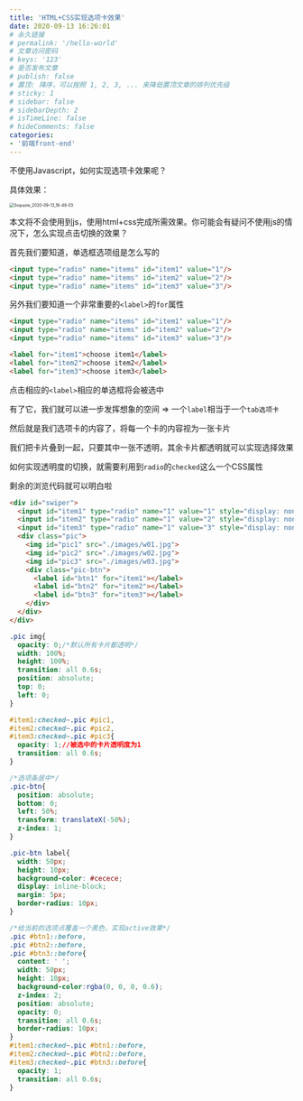 ```yaml
---
title: 'HTML+CSS实现选项卡效果'
date: 2020-09-13 16:26:01
# 永久链接
# permalink: '/hello-world'
# 文章访问密码
# keys: '123'
# 是否发布文章
# publish: false
# 置顶: 降序，可以按照 1, 2, 3, ... 来降低置顶文章的排列优先级
# sticky: 1
# sidebar: false
# sidebarDepth: 2
# isTimeLine: false
# hideComments: false
categories:
- '前端front-end'
---
```


不使用Javascript，如何实现选项卡效果呢？

<!-- more -->

具体效果：

<img src="https://img.chanx.tech/i/2022/06/12/a5otc_0.png" alt="Snipaste_2020-09-13_16-48-03" style="zoom:50%;" />



本文将不会使用到js，使用html+css完成所需效果。你可能会有疑问不使用js的情况下，怎么实现点击切换的效果？

首先我们要知道，单选框选项组是怎么写的
```HTML
<input type="radio" name="items" id="item1" value="1"/>
<input type="radio" name="items" id="item2" value="2"/>
<input type="radio" name="items" id="item3" value="3"/>
```
另外我们要知道一个非常重要的`<label>`的`for`属性
```HTML
<input type="radio" name="items" id="item1" value="1"/>
<input type="radio" name="items" id="item2" value="2"/>
<input type="radio" name="items" id="item3" value="3"/>

<label for="item1">choose item1</label>
<label for="item2">choose item2</label>
<label for="item3">choose item3</label>
```
点击相应的`<label>`相应的单选框将会被选中

有了它，我们就可以进一步发挥想象的空间 => 一个`label`相当于一个`tab选项卡`

然后就是我们选项卡的内容了，将每一个卡的内容视为一张卡片

我们把卡片叠到一起，只要其中一张不透明，其余卡片都透明就可以实现选择效果

如何实现透明度的切换，就需要利用到`radio`的`checked`这么一个CSS属性

剩余的浏览代码就可以明白啦

```HTML
<div id="swiper">
  <input id="item1" type="radio" name="1" value="1" style="display: none;" checked/>
  <input id="item2" type="radio" name="1" value="2" style="display: none;"/>
  <input id="item3" type="radio" name="1" value="3" style="display: none;"/>
  <div class="pic">
    <img id="pic1" src="./images/w01.jpg">
    <img id="pic2" src="./images/w02.jpg">
    <img id="pic3" src="./images/w03.jpg">
    <div class="pic-btn">
      <label id="btn1" for="item1"></label>
      <label id="btn2" for="item2"></label>
      <label id="btn3" for="item3"></label>
    </div>
  </div>
</div>
```
```css
.pic img{
  opacity: 0;/*默认所有卡片都透明*/
  width: 100%;
  height: 100%;
  transition: all 0.6s;
  position: absolute;
  top: 0;
  left: 0;
}

#item1:checked~.pic #pic1,
#item2:checked~.pic #pic2,
#item3:checked~.pic #pic3{
  opacity: 1;//被选中的卡片透明度为1
  transition: all 0.6s;
}

/*选项条居中*/
.pic-btn{
  position: absolute;
  bottom: 0;
  left: 50%;
  transform: translateX(-50%);
  z-index: 1;
}

.pic-btn label{
  width: 50px;
  height: 10px;
  background-color: #cecece;
  display: inline-block;
  margin: 5px;
  border-radius: 10px;
}

/*给当前的选项点覆盖一个黑色，实现active效果*/
.pic #btn1::before,
.pic #btn2::before,
.pic #btn3::before{
  content: ' ';
  width: 50px;
  height: 10px;
  background-color:rgba(0, 0, 0, 0.6);
  z-index: 2;
  position: absolute;
  opacity: 0;
  transition: all 0.6s;
  border-radius: 10px;
}
#item1:checked~.pic #btn1::before,
#item2:checked~.pic #btn2::before,
#item3:checked~.pic #btn3::before{
  opacity: 1;
  transition: all 0.6s;
}
```
